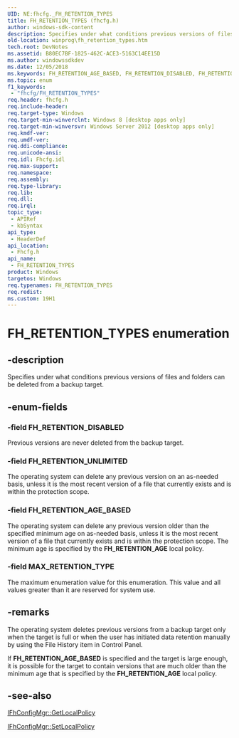 ```yaml
---
UID: NE:fhcfg._FH_RETENTION_TYPES
title: FH_RETENTION_TYPES (fhcfg.h)
author: windows-sdk-content
description: Specifies under what conditions previous versions of files and folders can be deleted from a backup target.
old-location: winprog\fh_retention_types.htm
tech.root: DevNotes
ms.assetid: B80EC7BF-1825-462C-ACE3-5163C14EE15D
ms.author: windowssdkdev
ms.date: 12/05/2018
ms.keywords: FH_RETENTION_AGE_BASED, FH_RETENTION_DISABLED, FH_RETENTION_TYPES, FH_RETENTION_TYPES enumeration [Windows API], FH_RETENTION_UNLIMITED, MAX_RETENTION_TYPE, fhcfg/FH_RETENTION_AGE_BASED, fhcfg/FH_RETENTION_DISABLED, fhcfg/FH_RETENTION_TYPES, fhcfg/FH_RETENTION_UNLIMITED, fhcfg/MAX_RETENTION_TYPE, winprog.fh_retention_types
ms.topic: enum
f1_keywords: 
 - "fhcfg/FH_RETENTION_TYPES"
req.header: fhcfg.h
req.include-header: 
req.target-type: Windows
req.target-min-winverclnt: Windows 8 [desktop apps only]
req.target-min-winversvr: Windows Server 2012 [desktop apps only]
req.kmdf-ver: 
req.umdf-ver: 
req.ddi-compliance: 
req.unicode-ansi: 
req.idl: Fhcfg.idl
req.max-support: 
req.namespace: 
req.assembly: 
req.type-library: 
req.lib: 
req.dll: 
req.irql: 
topic_type:
 - APIRef
 - kbSyntax
api_type:
 - HeaderDef
api_location:
 - Fhcfg.h
api_name:
 - FH_RETENTION_TYPES
product: Windows
targetos: Windows
req.typenames: FH_RETENTION_TYPES
req.redist: 
ms.custom: 19H1
---
```


# FH_RETENTION_TYPES enumeration


## -description


Specifies under what conditions previous versions of files and folders can be deleted from a backup target.


## -enum-fields




### -field FH_RETENTION_DISABLED

Previous versions are never deleted from the backup target.


### -field FH_RETENTION_UNLIMITED

The operating system can delete any previous version on an as-needed basis, unless it is the most recent version of a file that currently exists and is within the protection scope.


### -field FH_RETENTION_AGE_BASED

The operating system can delete any previous version older than the specified minimum age on as-needed basis, unless it is the most recent version of a file that  currently exists and is within the protection scope. The minimum age is specified by the <b>FH_RETENTION_AGE</b> local policy.


### -field MAX_RETENTION_TYPE

The maximum enumeration value for this enumeration. This value and all values greater than it are reserved for system use.


## -remarks



The operating system deletes previous versions from a backup target only when the target is full or when the user has initiated data retention manually by using the File History item in Control Panel.

If <b>FH_RETENTION_AGE_BASED</b> is specified and the target is large enough, it is possible for the target to contain versions that are much older than the minimum age that is specified by the <b>FH_RETENTION_AGE</b> local policy.




## -see-also




<a href="https://docs.microsoft.com/windows/desktop/api/fhcfg/nf-fhcfg-ifhconfigmgr-getlocalpolicy">IFhConfigMgr::GetLocalPolicy</a>



<a href="https://docs.microsoft.com/windows/desktop/api/fhcfg/nf-fhcfg-ifhconfigmgr-setlocalpolicy">IFhConfigMgr::SetLocalPolicy</a>
 

 

